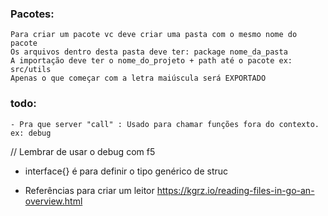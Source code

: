 ### Pacotes:
    Para criar um pacote vc deve criar uma pasta com o mesmo nome do pacote
    Os arquivos dentro desta pasta deve ter: package nome_da_pasta
    A importação deve ter o nome_do_projeto + path até o pacote ex: src/utils
    Apenas o que começar com a letra maiúscula será EXPORTADO

### todo:
    - Pra que server "call" : Usado para chamar funções fora do contexto. ex: debug

// Lembrar de usar o debug com f5


- interface{} é para definir o tipo genérico de struc


- Referências para criar um leitor
https://kgrz.io/reading-files-in-go-an-overview.html